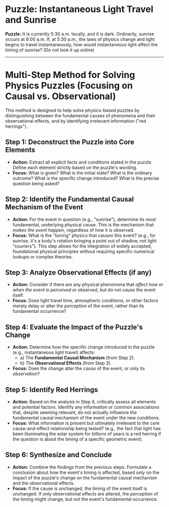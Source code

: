 # Puzzle: Instantaneous Light Travel and Sunrise

**Puzzle:** It is currently 5:30 a.m. locally, and it is dark. Ordinarily, sunrise occurs at 6:00 a.m. If, at 5:30 a.m., the laws of physics change and light begins to travel instantaneously, how would instantaneous light affect the timing of sunrise? (Do not look it up online)

---

# Multi-Step Method for Solving Physics Puzzles (Focusing on Causal vs. Observational)

This method is designed to help solve physics-based puzzles by distinguishing between the fundamental causes of phenomena and their observational effects, and by identifying irrelevant information ("red herrings").

## Step 1: Deconstruct the Puzzle into Core Elements

*   **Action:** Extract all explicit facts and conditions stated in the puzzle. Define each element strictly based on the puzzle's wording.
*   **Focus:** What is given? What is the initial state? What is the ordinary outcome? What is the specific change introduced? What is the precise question being asked?

## Step 2: Identify the Fundamental Causal Mechanism of the Event

*   **Action:** For the event in question (e.g., "sunrise"), determine its most fundamental, underlying physical cause. This is the mechanism that *makes the event happen*, regardless of how it is observed.
*   **Focus:** What is the "boring" physics that *causes* this event? (e.g., for sunrise, it's a body's rotation bringing a point out of shadow, not light "couriers"). This step allows for the integration of widely accepted, foundational physical principles without requiring specific numerical lookups or complex theories.

## Step 3: Analyze Observational Effects (if any)

*   **Action:** Consider if there are any physical phenomena that *affect how or when the event is perceived or observed*, but do not *cause* the event itself.
*   **Focus:** Does light travel time, atmospheric conditions, or other factors merely delay or alter the *perception* of the event, rather than its fundamental occurrence?

## Step 4: Evaluate the Impact of the Puzzle's Change

*   **Action:** Determine how the specific change introduced in the puzzle (e.g., instantaneous light travel) affects:
    *   a) The **Fundamental Causal Mechanism** (from Step 2).
    *   b) The **Observational Effects** (from Step 3).
*   **Focus:** Does the change alter the *cause* of the event, or only its *observation*?

## Step 5: Identify Red Herrings

*   **Action:** Based on the analysis in Step 4, critically assess all elements and potential factors. Identify any information or common associations that, despite seeming relevant, do not actually influence the fundamental causal mechanism of the event under the new conditions.
*   **Focus:** What information is present but ultimately irrelevant to the core cause-and-effect relationship being tested? (e.g., the fact that light has been illuminating the solar system for billions of years is a red herring if the question is about the *timing* of a specific geometric event).

## Step 6: Synthesize and Conclude

*   **Action:** Combine the findings from the previous steps. Formulate a conclusion about how the event's timing is affected, based *only* on the impact of the puzzle's change on the fundamental causal mechanism and the observational effects.
*   **Focus:** If the cause is unchanged, the timing of the event itself is unchanged. If only observational effects are altered, the *perception* of the timing might change, but not the event's fundamental occurrence.
